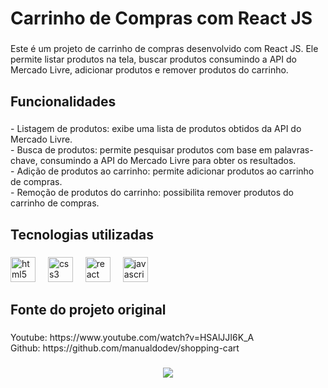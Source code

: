 <h1 align="left">Carrinho de Compras com React JS</h1>

###

<p align="left">Este é um projeto de carrinho de compras desenvolvido com React JS. Ele permite listar produtos na tela, buscar produtos consumindo a API do Mercado Livre, adicionar produtos e remover produtos do carrinho.</p>

###

<h2 align="left">Funcionalidades</h2>

###

<p align="left">- Listagem de produtos: exibe uma lista de produtos obtidos da API do Mercado Livre.<br>- Busca de produtos: permite pesquisar produtos com base em palavras-chave, consumindo a API do Mercado Livre para obter os resultados.<br>- Adição de produtos ao carrinho: permite adicionar produtos ao carrinho de compras.<br>- Remoção de produtos do carrinho: possibilita remover produtos do carrinho de compras.</p>

###

<h2 align="left">Tecnologias utilizadas</h2>

###

<div align="left">
  <img src="https://cdn.jsdelivr.net/gh/devicons/devicon/icons/html5/html5-original.svg" height="40" alt="html5 logo"  />
  <img width="12" />
  <img src="https://cdn.jsdelivr.net/gh/devicons/devicon/icons/css3/css3-original.svg" height="40" alt="css3 logo"  />
  <img width="12" />
  <img src="https://cdn.jsdelivr.net/gh/devicons/devicon/icons/react/react-original.svg" height="40" alt="react logo"  />
  <img width="12" />
  <img src="https://cdn.jsdelivr.net/gh/devicons/devicon/icons/javascript/javascript-original.svg" height="40" alt="javascript logo"  />
</div>

###

<h2 align="left">Fonte do projeto original</h2>

###

<p align="left">Youtube: https://www.youtube.com/watch?v=HSAlJJI6K_A<br>Github: https://github.com/manualdodev/shopping-cart</p>

###

<div align="center">
  <img src="./public/assets/Git-shopping-cart.gif"  />
</div>

###